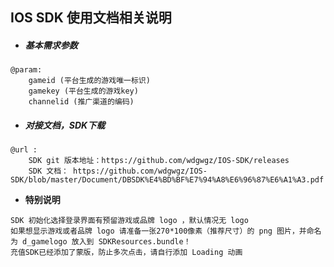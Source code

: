 ## IOS SDK 使用文档相关说明

* ##### 基本需求参数

```
@param:
    gameid (平台生成的游戏唯一标识)
    gamekey (平台生成的游戏key)
    channelid (推广渠道的编码)
```

* ##### 对接文档，SDK下载

```
@url : 
    SDK git 版本地址：https://github.com/wdgwgz/IOS-SDK/releases
    SDK 文档： https://github.com/wdgwgz/IOS-SDK/blob/master/Document/DBSDK%E4%BD%BF%E7%94%A8%E6%96%87%E6%A1%A3.pdf
```

* **特别说明**

```
SDK 初始化选择登录界面有预留游戏或品牌 logo ，默认情况无 logo
如果想显示游戏或者品牌 logo 请准备一张270*100像素（推荐尺寸）的 png 图片，并命名为 d_gamelogo 放入到 SDKResources.bundle！
充值SDK已经添加了蒙版，防止多次点击，请自行添加 Loading 动画
```



